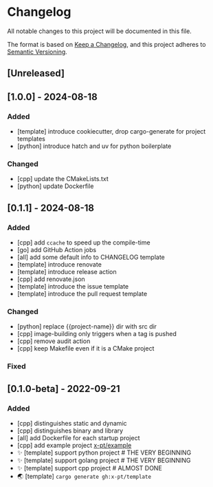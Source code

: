 # Changelog

All notable changes to this project will be documented in this file.

The format is based on [Keep a Changelog](https://keepachangelog.com/en/1.1.0/),
and this project adheres to [Semantic Versioning](https://semver.org/spec/v2.0.0.html).

## [Unreleased]

## [1.0.0] - 2024-08-18

### Added

- [template] introduce cookiecutter, drop cargo-generate for project templates
- [python] introduce hatch and uv for python boilerplate

### Changed

- [cpp] update the CMakeLists.txt
- [python] update Dockerfile

## [0.1.1] - 2024-08-18

### Added

- [cpp] add `ccache` to speed up the compile-time
- [go] add GitHub Action jobs
- [all] add some default info to CHANGELOG template
- [template] introduce renovate
- [template] introduce release action
- [cpp] add renovate.json
- [template] introduce the issue template
- [template] introduce the pull request template

### Changed

- [python] replace {{project-name}} dir with src dir
- [cpp] image-building only triggers when a tag is pushed
- [cpp] remove audit action
- [cpp] keep Makefile even if it is a CMake project

### Fixed

## [0.1.0-beta] - 2022-09-21

### Added

- [cpp] distinguishes static and dynamic
- [cpp] distinguishes binary and library
- [all] add Dockerfile for each startup project
- [cpp] add example project [x-pt/example](https://github.com/x-pt/example)
- :sparkles: [template] support python project # THE VERY BEGINNING
- :sparkles: [template] support golang project # THE VERY BEGINNING
- :sparkles: [template] support cpp project    # ALMOST DONE
- :earth_asia: [template] `cargo generate gh:x-pt/template`
